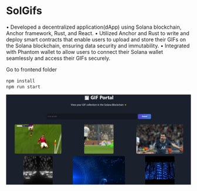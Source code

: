 # SolGifs

• Developed a decentralized application(dApp) using Solana blockchain, Anchor framework, Rust, and React.
• Utilized Anchor and Rust to write and deploy smart contracts that enable users to upload and store their GIFs on the
Solana blockchain, ensuring data security and immutability.
• Integrated with Phantom wallet to allow users to connect their Solana wallet seamlessly and access their GIFs securely.

Go to frontend folder

```
npm install
npm run start
```

![Screenshot](demo.PNG)
